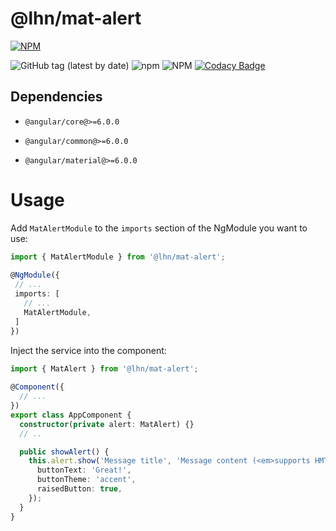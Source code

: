 # @lhn/mat-alert


[![NPM](https://nodei.co/npm/@lhn/mat-alert.png?downloads=true&downloadRank=true&stars=true)](https://nodei.co/npm/@lhn/mat-alert/)

![GitHub tag (latest by date)](https://img.shields.io/github/v/tag/leandro-hermes/mat-alert?label=github&color=24292e)
![npm](https://img.shields.io/npm/v/@lhn/mat-alert?color=CB3837)
![NPM](https://img.shields.io/npm/l/@lhn/mat-alert)
[![Codacy Badge](https://api.codacy.com/project/badge/Grade/edce6ef174074698af4378e1081c62eb)](https://www.codacy.com/manual/lhn/mat-alert?utm_source=github.com&amp;utm_medium=referral&amp;utm_content=leandro-hermes/mat-alert&amp;utm_campaign=Badge_Grade)

## Dependencies

* `@angular/core@>=6.0.0`
 
* `@angular/common@>=6.0.0`
 
* `@angular/material@>=6.0.0` 

# Usage

Add `MatAlertModule` to the `imports` section of the NgModule you want to use:

```typescript
import { MatAlertModule } from '@lhn/mat-alert';
 
@NgModule({
 // ...
 imports: [
   // ...
   MatAlertModule,
 ]
})
```

Inject the service into the component:

```typescript
import { MatAlert } from '@lhn/mat-alert';
 
@Component({
  // ...
})
export class AppComponent {
  constructor(private alert: MatAlert) {}
  // ..

  public showAlert() {
    this.alert.show('Message title', 'Message content (<em>supports HMTL</em>)', {
      buttonText: 'Great!',
      buttonTheme: 'accent',
      raisedButton: true,
    });
  }
}
```
